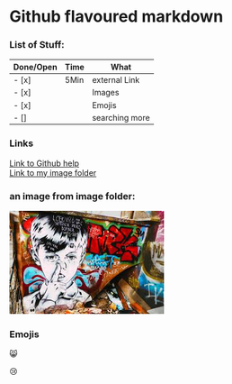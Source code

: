 # Github flavoured markdown

### List of Stuff:

| Done/Open    | Time | What           |
|--------------|------|----------------|
| - [x]        | 5Min | external Link  |
| - [x]        |      | Images         |
| - [x]        |      | Emojis         |
| - []         |      | searching more |
 
 
### Links

[Link to Github help](https://help.github.com/en "GitHub Help Link")  
[Link to my image folder](https://github.com/puckfried/authoring/tree/main/images "Link to image folder")  
### an image from image folder:

![Hier sollte ein Bild sein](https://github.com/puckfried/authoring/blob/main/images/1.jpeg "Bild 1")  

### Emojis

😸

😢
